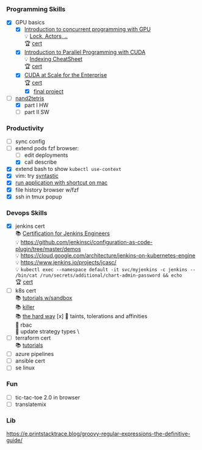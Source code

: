 ### Programming Skills

- [x] GPU basics
  - [x] [Introduction to concurrent programming with GPU](https://www.coursera.org/learn/introduction-to-concurrent-programming/home/week/1)\
    💡 [Lock, Actors, ..](https://adit.io/posts/2013-05-15-Locks,-Actors,-And-STM-In-Pictures.html) \
    🏆 [cert](https://www.coursera.org/account/accomplishments/certificate/9TRSYYV8EXTG)
  - [x] [Introduction to Parallel Programming with CUDA](https://www.coursera.org/learn/introduction-to-parallel-programming-with-cuda/home/info)\
    💡 [Indexing CheatSheet](https://cs.calvin.edu/courses/cs/374/CUDA/CUDA-Thread-Indexing-Cheatsheet.pdf) \
   🏆 [cert](https://www.coursera.org/account/accomplishments/certificate/UY2UTWGJ5QVG)
  - [x] [CUDA at Scale for the Enterprise](https://www.coursera.org/learn/cuda-at-scale-for-the-enterprise) \
    🏆 [cert](https://www.coursera.org/account/accomplishments/certificate/AFVTHZHRGXB5)
    - [x] [final project](https://github.com/mer1in/jhGPUPSc3w5)

- [ ] [nand2tetris](https://www.nand2tetris.org/)
  - [x] part I HW
  - [ ] part II SW

### Productivity

  - [ ] sync config
  - [ ] extend pods fzf browser:
    - [ ] edit deployments
    - [x] call describe
  - [x] extend bash <c-n> to show `kubectl use-context`
  - [x] vim: try [syntastic](https://github.com/vim-syntastic/syntastic)
  - [x] [run application with shortcut on mac](https://www.computerhope.com/issues/ch002051.htm)
  - [x] file history browser w/fzf
  - [x] ssh in tmux popup

### Devops Skills

- [x] jenkins cert \
  📚 [Certification for Jenkins Engineers](https://www.cloudbees.com/jenkins/certification) \
    💡 https://github.com/jenkinsci/configuration-as-code-plugin/tree/master/demos \
    💡 https://cloud.google.com/architecture/jenkins-on-kubernetes-engine \
    💡 https://www.jenkins.io/projects/jcasc/ \
    💡 `kubectl exec --namespace default -it svc/myjenkins -c jenkins -- /bin/cat /run/secrets/additional/chart-admin-password && echo` \
    🏆 [cert](https://certificates.cloudbees.com/b0b578de-30a6-4d50-8590-5041aaf7608e#gs.n283r8)
- [ ] k8s cert \
  📚 [tutorials w/sandbox](https://kubernetes.io/docs/tutorials/) \
  📚 [killer](https://killer.sh/) \
  📚 [the hard way](https://github.com/kelseyhightower/kubernetes-the-hard-way)
  [x] 🧐 taints, tolerations and affinities\
  🧐 rbac \
  🧐 update strategy types \
- [ ] terraform cert \
  📚 [tutorials](https://developer.hashicorp.com/terraform/tutorials)
- [ ] azure pipelines
- [ ] ansible cert
- [ ] se linux
 
### Fun

- [ ] tic-tac-toe 2.0 in browser
- [ ] translatemix

### Lib

https://e.printstacktrace.blog/groovy-regular-expressions-the-definitive-guide/
